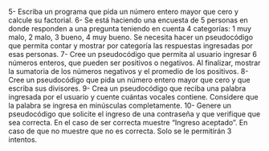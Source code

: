 
5- Escriba un programa que pida un número entero mayor que cero y calcule su factorial.
6- Se está haciendo una encuesta de 5 personas en donde responden a una pregunta teniendo en
cuenta 4 categorías: 1 muy malo, 2 malo, 3 bueno, 4 muy bueno. Se necesita hacer un
pseudocódigo que permita contar y mostrar por categoría las respuestas ingresadas por esas
personas.
7- Cree un pseudocódigo que permita al usuario ingresar 6 números enteros, que pueden ser
positivos o negativos. Al finalizar, mostrar la sumatoria de los números negativos y el promedio de
los positivos.
8- Cree un pseudocódigo que pida un número entero mayor que cero y que escriba sus divisores.
9- Crea un pseudocódigo que reciba una palabra ingresada por el usuario y cuente cuántas vocales
contiene. Considere que la palabra se ingresa en minúsculas completamente.
10- Genere un pseudocódigo que solicite el ingreso de una contraseña y que verifique que sea
correcta. En el caso de ser correcta muestre “Ingreso aceptado”. En caso de que no muestre que
no es correcta. Solo se le permitirán 3 intentos.